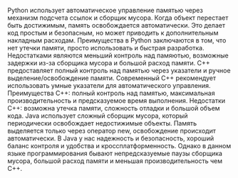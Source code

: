 Python использует автоматическое управление памятью через механизм подсчета ссылок и сборщик мусора. Когда объект перестает быть достижимым, память освобождается автоматически. Это делает код простым и безопасным, но может приводить к дополнительным накладным расходам. Преимущества в Python заключаются в том, что нет утечки памяти, просто использовать и быстрая разработка. Недостатками являются меньший контроль над памяютью, возможные задержки из-за сборщика мусора и большой расход памяти. C++ предоставляет полный контроль над памятью через указатели и ручное выделение/освобождение памяти. Современный C++ рекомендует использовать умные указатели для автоматического управления. Преимущества C++: полный контроль над памятью, максимальная производительность и предсказуемое время выполнения. Недостатки C++: возможна утечка памяти, сложность отладки и большой объем кода. Java использует сложный сборщик мусора, который периодически освобождает недостижимые объекты. Память выделяется только через оператор new, освобождение происходит автоматически. В Java у нас надежность и безопасность, хороший баланс контроля и удобства и кроссплатформенность. Однако в данном языке программирования бывают непредсказуемые паузы сборщика мусора, большой расход памяти и меньшая производительность чем C++.

